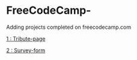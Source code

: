 # FreeCodeCamp-
Adding projects completed on freecodecamp.com

[1 : Tribute-page](https://juveriad.github.io/FreeCodeCamp-/Tribute%20page/)


[2 : Survey-form](https://juveriad.github.io/FreeCodeCamp-/Survey%20form/)

